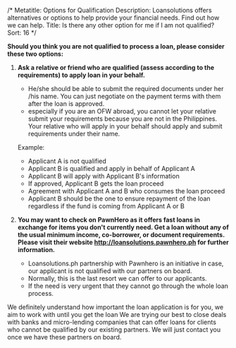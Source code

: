 /*
Metatitle: Options for Qualification
Description: Loansolutions offers alternatives or options to help provide your financial needs. Find out how we can help.
Title: Is there any other option for me if I am not qualified?
Sort: 16
*/

**Should you think you are not qualified to process a loan, please consider these two options:**

1. **Ask a relative or friend who are qualified (assess according to the requirements) to apply loan in your behalf.**
	* He/she should be able to submit the required documents under her /his name. You can just negotiate on the payment terms with them after the loan is approved.
	* especially if you are an OFW abroad, you cannot let your relative submit your requirements because you are not in the Philippines. Your relative who will apply in your behalf should apply and submit requirements under their name.

	Example:
	* Applicant A is not qualified
	* Applicant B is qualified and apply in behalf of Applicant A
	* Applicant B will apply with Applicant B's information
	* If approved, Applicant B gets the loan proceed
	* Agreement with Applicant A and B who consumes the loan proceed
	* Applicant B should be the one to ensure repayment of the loan regardless if the fund is coming from Applicant A or B

2. **You may want to check on PawnHero as it offers fast loans in exchange for items you don't currently need. Get a loan without any of the usual minimum income, co-borrower, or document requirements. Please visit their website http://loansolutions.pawnhero.ph for further information.**
	* Loansolutions.ph partnership with Pawnhero is an initiative in case, our applicant is not qualified with our partners on board.
	* Normally, this is the last resort we can offer to our applicants.
	* If the need is very urgent that they cannot go through the whole loan process.

We definitely understand how important the loan application is for you, we aim to work with until you get the loan We are trying our best to close deals with banks and micro-lending companies that can offer loans for clients who cannot be qualified by our existing partners. We will just contact you once we have these partners on board.